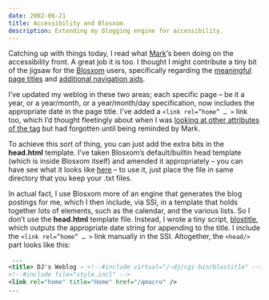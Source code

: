 ```yaml
---
date: 2002-06-21
title: Accessibility and Blosxom
description: Extending my blogging engine for accessibility.
---
```



Catching up with things today, I read what [Mark](http://diveintomark.org/)‘s been doing on the accessibility front. A great job it is too. I thought I might contribute a tiny bit of the jigsaw for the [Blosxom](http://www.oreillynet.com/%7Erael/lang/perl/blosxom) users, specifically regarding the [meaningful page titles](http://diveintomark.org/archives/2002/06/19.html#day_8_constructing_meaningful_page_titles) and [additional navigation aids](http://diveintomark.org/archives/2002/06/20.html#day_9_providing_additional_navigation_aids).

I’ve updated my weblog in these two areas; each specific page – be it a year, or a year/month, or a year/month/day specification, now includes the appropriate date in the page title. I’ve added a `<link rel=”home” … >` link too, which I’d thought fleetingly about when I was [looking at other attributes of the <link/> tag](../../2002/Jun/3#newlinks) but had forgotten until being reminded by Mark.

To achieve this sort of thing, you can just add the extra bits in the **head.html** template. I’ve taken Blosxom’s default/builtin head template (which is inside Blosxom itself) and amended it appropriately – you can have see what it looks like [here](https://web.archive.org/web/20060105094402/http://www.pipetree.com/~dj/head.txt) – to use it, just place the file in same directory that you keep your .txt files.

In actual fact, I use Blosxom more of an engine that generates the blog postings for me, which I then include, via SSI, in a template that holds together lots of elements, such as the calendar, and the various lists. So I don’t use the **head.html** template file. Instead, I wrote a tiny script, [blostitle](https://web.archive.org/web/20060105094402/http://www.pipetree.com/~dj/blostitle), which outputs the appropriate date string for appending to the title. I include the ```<link rel=”home” … >``` link manually in the SSI. Altogether, the ```<head/>``` part looks like this:

```xml
 ...
<title> DJ's Weblog - <!--#include virtual="/~dj/cgi-bin/blostitle" --> </title>
<!--#include file="style.incl" -->
<link rel="home" title="Home" href="/qmacro" />
...
```
